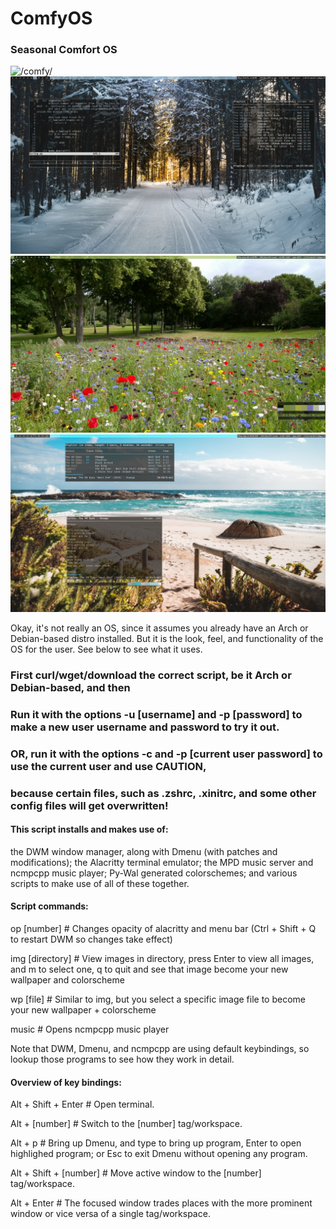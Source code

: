# ComfyOS
### Seasonal Comfort OS

![/comfy/](/ComfyOS.png)
![/comfy/](/ComfyOSWinter.png)
![/comfy/](/ComfyOSSpring.png)
![/comfy/](/ComfyOSSummer.png)



Okay, it's not really an OS, since it assumes you already have an Arch or Debian-based distro installed.
But it is the look, feel, and functionality of the OS for the user. See below to see what it uses.

### First curl/wget/download the correct script, be it Arch or Debian-based, and then
### Run it with the options -u [username] and -p [password] to make a new user username and password to try it out.
### OR, run it with the options -c and -p [current user password] to use the current user and use CAUTION, 
### because certain files, such as .zshrc, .xinitrc, and some other config files will get overwritten!

#### This script installs and makes use of:

the DWM window manager, along with Dmenu (with patches and modifications);
the Alacritty terminal emulator;
the MPD music server and ncmpcpp music player;
Py-Wal generated colorschemes;
and various scripts to make use of all of these together.

#### Script commands:
op [number] # Changes opacity of alacritty and menu bar (Ctrl + Shift + Q to restart DWM so changes take effect)

img [directory] # View images in directory, press Enter to view all images, and m to select one, q to quit and see that image become your new wallpaper and colorscheme

wp [file] # Similar to img, but you select a specific image file to become your new wallpaper + colorscheme

music # Opens ncmpcpp music player


Note that DWM, Dmenu, and ncmpcpp are using default keybindings, so lookup those programs to see how they work in detail.

#### Overview of key bindings:

Alt + Shift + Enter # Open terminal.

Alt + [number] # Switch to the [number] tag/workspace.

Alt + p # Bring up Dmenu, and type to bring up program, Enter to open highlighed program; or Esc to exit Dmenu without opening any program.

Alt + Shift + [number] # Move active window to the [number] tag/workspace.

Alt + Enter # The focused window trades places with the more prominent window or vice versa of a single tag/workspace.
